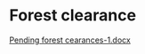 # Forest clearance

  

[Pending forest cearances-1.docx](../files/77ac8fd9-71dc-4968-ab1d-7bb0b60f2d6b.docx)